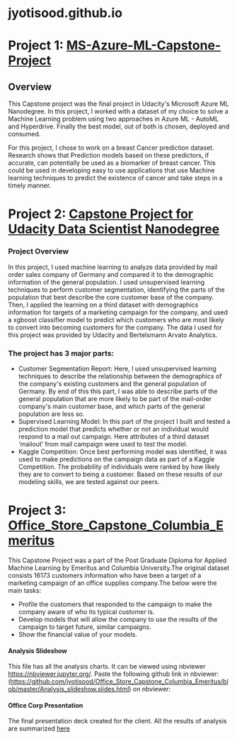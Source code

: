 # jyotisood.github.io


# Project 1: [MS-Azure-ML-Capstone-Project](https://github.com/jyotisood/MS-Azure-ML-Capstone-Project)

## Overview
This Capstone project was the final project in Udacity's Microsoft Azure ML Nanodegree. In this project, I worked with a dataset of my choice to solve a Machine Learning problem using two approaches in Azure ML - AutoML and Hyperdrive. Finally the best model, out of both is chosen, deployed and consumed.

For this project, I chose to work on a breast Cancer prediction dataset. Research shows that Prediction models based on these predictors, if accurate, can potentially be used as a biomarker of breast cancer. This could be used in developing easy to use applications that use Machine learning techniques to predict the existence of cancer and take steps in a timely manner.

# Project 2: [Capstone Project for Udacity Data Scientist Nanodegree](https://github.com/jyotisood/Udacity_Capstone_Project)
### Project Overview
In this project, I used machine learning to analyze data provided by mail order sales company of Germany and compared it to the demographic information of the general population. I used unsupervised learning techniques to perform customer segmentation, identifying the parts of the population that best describe the core customer base of the company. Then, I applied the learning on a third dataset with demographics information for targets of a marketing campaign for the company, and used a xgboost classifier model to predict which customers who are most likely to convert into becoming customers for the company. The data I used for this project was provided by Udacity and Bertelsmann Arvato Analytics.

### The project has 3 major parts:
* Customer Segmentation Report: Here, I used unsupervised learning techniques to describe the relationship between the demographics of the company's existing customers and the general population of Germany. By end of this this part, I was able to describe parts of the general population that are more likely to be part of the mail-order company's main customer base, and which parts of the general population are less so.
* Supervised Learning Model: In this part of the project I built and tested a prediction model that predicts whether or not an individual would respond to a mail out campaign. Here attributes of a third dataset ‘mailout’ from mail campaign were used to test the model. 
* Kaggle Competition: Once best performing model was identified, it was used to make predictions on the campaign data as part of a Kaggle Competition. The probability of individuals were ranked by how likely they are to convert to being a customer. Based on these results of our modeling skills, we are tested against our peers.


# Project 3: [Office_Store_Capstone_Columbia_Emeritus](https://github.com/jyotisood/Office_Store_Capstone_Columbia_Emeritus)
This Capstone Project was a part of the Post Graduate Diploma for Applied Machine Learning by Emeritus and Columbia University.The original dataset consists 16173 customers information who have been a target of a marketing campaign of an office supplies company.The below were the main tasks:

- Profile the customers that responded to the campaign to make the company aware of who its typical customer is.
- Develop models that will allow the company to use the results of the campaign to target future, similar campaigns.
- Show the financial value of your models.

####  Analysis Slideshow
This file has all the analysis charts. It can be viewed using nbviewer https://nbviewer.jupyter.org/. Paste the following github link in nbviewer: (https://github.com/jyotisood/Office_Store_Capstone_Columbia_Emeritus/blob/master/Analysis_slideshow.slides.html) on nbviewer: 

#### Office Corp Presentation
The final presentation deck created for the client. All the results of analysis are summarized [here](https://github.com/jyotisood/Office_Store_Capstone_Columbia_Emeritus/blob/master/Office%20Corp%20Presentation.pdf)

